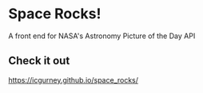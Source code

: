 # Space Rocks!
A front end for NASA's Astronomy Picture of the Day API

## Check it out
https://icgurney.github.io/space_rocks/
